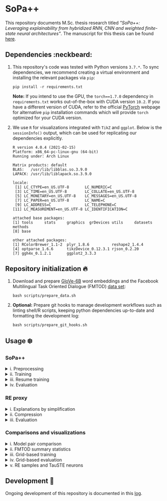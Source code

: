 # SoPa++

This repository documents M.Sc. thesis research titled *"SoPa++: Leveraging explainability from hybridized RNN, CNN and weighted finite-state neural architectures"*. The manuscript for this thesis can be found [here](./docs/manuscript/main.pdf).

## Dependencies :neckbeard:

1. This repository's code was tested with Python versions `3.7.*`. To sync dependencies, we recommend creating a virtual environment and installing the relevant packages via `pip`:

    ```shell
    pip install -r requirements.txt
    ```

    **Note:** If you intend to use the GPU, the `torch==1.7.0` dependency in `requirements.txt` works out-of-the-box with CUDA version `10.2`. If you have a different version of CUDA, refer to the official [PyTorch](https://pytorch.org/get-started/locally/) webpage for alternative `pip` installation commands which will provide `torch` optimized for your CUDA version.

2. We use `R` for visualizations integrated with `TikZ` and `ggplot`. Below is the `sessionInfo()` output, which can be used for replicating our dependencies explicitly.

    ```
    R version 4.0.4 (2021-02-15)
    Platform: x86_64-pc-linux-gnu (64-bit)
    Running under: Arch Linux

    Matrix products: default
    BLAS:   /usr/lib/libblas.so.3.9.0
    LAPACK: /usr/lib/liblapack.so.3.9.0

    locale:
     [1] LC_CTYPE=en_US.UTF-8       LC_NUMERIC=C              
     [3] LC_TIME=en_US.UTF-8        LC_COLLATE=en_US.UTF-8    
     [5] LC_MONETARY=en_US.UTF-8    LC_MESSAGES=en_US.UTF-8   
     [7] LC_PAPER=en_US.UTF-8       LC_NAME=C                 
     [9] LC_ADDRESS=C               LC_TELEPHONE=C            
    [11] LC_MEASUREMENT=en_US.UTF-8 LC_IDENTIFICATION=C       

    attached base packages:
    [1] tools     stats     graphics  grDevices utils     datasets  methods  
    [8] base     

    other attached packages:
    [1] RColorBrewer_1.1-2  plyr_1.8.6          reshape2_1.4.4     
    [4] optparse_1.6.6      tikzDevice_0.12.3.1 rjson_0.2.20       
    [7] ggh4x_0.1.2.1       ggplot2_3.3.3      
    ```

## Repository initialization :fire:

1. Download and prepare [GloVe-6B](https://nlp.stanford.edu/projects/glove/) word embeddings and the Facebook Multilingual Task Oriented Dialogue (FMTOD) [data set](https://research.fb.com/publications/cross-lingual-transfer-learning-for-multilingual-task-oriented-dialog/):

    ```shell
    bash scripts/prepare_data.sh
    ```

2. **Optional:** Prepare git hooks to manage development workflows such as linting shell/R scripts, keeping python dependencies up-to-date and formatting the development log:

    ```shell
    bash scripts/prepare_git_hooks.sh
    ```

## Usage :snowflake:

### SoPa++

<details><summary>i. Preprocessing</summary>
<p>

For preprocessing the FMTOD data set, we use `src/preprocess_fmtod.py`:

```
usage: preprocess_fmtod.py [-h] [--data-directory <dir_path>]
                           [--disable-upsampling]
                           [--logging-level {debug,info,warning,error,critical}]
                           [--truecase]

optional arguments:
  -h, --help            show this help message and exit

optional preprocessing arguments:
  --data-directory      <dir_path>
                        Data directory containing clean input data (default:
                        ./data/fmtod/)
  --disable-upsampling  Disable upsampling on the train and validation data
                        sets (default: False)
  --truecase            Retain true casing when preprocessing data. Otherwise
                        data will be lowercased by default (default: False)

optional logging arguments:
  --logging-level       {debug,info,warning,error,critical}
                        Set logging level (default: info)
```

The default workflow cleans the original FMTOD data, forces it to lowercased format and upsamples all minority classes. To run the default workflow, execute:

```shell
bash scripts/preprocess_fmtod.sh
```

</p>
</details>

<details><summary>ii. Training</summary>
<p>

For training the SoPa++ model, we use `src/train_spp.py`:

```
usage: train_spp.py [-h] --embeddings <file_path> --train-data <file_path>
                    --train-labels <file_path> --valid-data <file_path>
                    --valid-labels <file_path> [--batch-size <int>]
                    [--bias-scale <float>] [--clip-threshold <float>]
                    [--disable-scheduler] [--disable-tqdm] [--dropout <float>]
                    [--epochs <int>] [--evaluation-period <int>] [--gpu]
                    [--gpu-device <str>] [--grid-config <file_path>]
                    [--grid-training] [--learning-rate <float>]
                    [--logging-level {debug,info,warning,error,critical}]
                    [--max-doc-len <int>] [--max-train-instances <int>]
                    [--models-directory <dir_path>] [--no-wildcards]
                    [--num-random-iterations <int>] [--only-epoch-eval]
                    [--patience <int>] [--patterns <str>]
                    [--scheduler-factor <float>] [--scheduler-patience <int>]
                    [--seed <int>]
                    [--semiring {MaxSumSemiring,MaxProductSemiring}]
                    [--static-embeddings] [--tau-threshold <float>]
                    [--torch-num-threads <int>] [--tqdm-update-period <int>]
                    [--wildcard-scale <float>] [--word-dropout <float>]

optional arguments:
  -h, --help               show this help message and exit

required training arguments:
  --embeddings             <file_path>
                           Path to GloVe token embeddings file (default: None)
  --train-data             <file_path>
                           Path to train data file (default: None)
  --train-labels           <file_path>
                           Path to train labels file (default: None)
  --valid-data             <file_path>
                           Path to validation data file (default: None)
  --valid-labels           <file_path>
                           Path to validation labels file (default: None)

optional training arguments:
  --batch-size             <int>
                           Batch size for training (default: 256)
  --clip-threshold         <float>
                           Gradient clipping threshold (default: None)
  --disable-scheduler      Disable learning rate scheduler which reduces
                           learning rate on performance plateau (default:
                           False)
  --dropout                <float>
                           Neuron dropout probability (default: 0.2)
  --epochs                 <int>
                           Maximum number of training epochs (default: 50)
  --evaluation-period      <int>
                           Specify after how many training updates should
                           model evaluation(s) be conducted. Evaluation will
                           always be conducted at the end of epochs (default:
                           100)
  --learning-rate          <float>
                           Learning rate for Adam optimizer (default: 0.001)
  --max-doc-len            <int>
                           Maximum document length allowed (default: None)
  --max-train-instances    <int>
                           Maximum number of training instances (default:
                           None)
  --models-directory       <dir_path>
                           Base directory where all models will be saved
                           (default: ./models)
  --only-epoch-eval        Only evaluate model at the end of epoch, instead of
                           evaluation by updates (default: False)
  --patience               <int>
                           Number of epochs with no improvement after which
                           training will be stopped (default: 10)
  --scheduler-factor       <float>
                           Factor by which the learning rate will be reduced
                           (default: 0.1)
  --scheduler-patience     <int>
                           Number of epochs with no improvement after which
                           learning rate will be reduced (default: 5)
  --seed                   <int>
                           Global random seed for numpy and torch (default:
                           42)
  --word-dropout           <float>
                           Word dropout probability (default: 0.2)

optional grid-training arguments:
  --grid-config            <file_path>
                           Path to grid configuration file (default:
                           ./src/resources/flat_grid_heavy_config.json)
  --grid-training          Use grid-training instead of single-training
                           (default: False)
  --num-random-iterations  <int>
                           Number of random iteration(s) for each grid
                           instance (default: 10)

optional spp-architecture arguments:
  --bias-scale             <float>
                           Scale biases by this parameter (default: 1.0)
  --no-wildcards           Do not use wildcard transitions (default: False)
  --patterns               <str>
                           Pattern lengths and counts with the following
                           syntax: PatternLength1-PatternCount1_PatternLength2
                           -PatternCount2_... (default: 6-50_5-50_4-50_3-50)
  --semiring               {MaxSumSemiring,MaxProductSemiring}
                           Specify which semiring to use (default:
                           MaxSumSemiring)
  --static-embeddings      Freeze learning of token embeddings (default:
                           False)
  --tau-threshold          <float>
                           Specify value of TauSTE binarizer tau threshold
                           (default: 0.0)
  --wildcard-scale         <float>
                           Scale wildcard(s) by this parameter (default: None)

optional hardware-acceleration arguments:
  --gpu                    Use GPU hardware acceleration (default: False)
  --gpu-device             <str>
                           GPU device specification in case --gpu option is
                           used (default: cuda:0)
  --torch-num-threads      <int>
                           Set the number of threads used for CPU intraop
                           parallelism with PyTorch (default: None)

optional logging arguments:
  --logging-level          {debug,info,warning,error,critical}
                           Set logging level (default: info)

optional progress-bar arguments:
  --disable-tqdm           Disable tqdm progress bars (default: False)
  --tqdm-update-period     <int>
                           Specify after how many training updates should the
                           tqdm progress bar be updated with model diagnostics
                           (default: 5)
```

#### SoPa++ model training

To train a single SoPa++ model using our defaults on the CPU, execute:

```shell
bash scripts/train_spp.sh
```

To train a single SoPa++ model using our defaults on a single GPU, execute:

```shell
bash scripts/train_spp_gpu.sh
```

#### Grid-based SoPa++ model training

To apply grid-based training on SoPa++ models using our defaults on the CPU, execute:

```shell
bash scripts/train_spp_grid.sh
```

To apply grid-based training on SoPa++ models using our defaults on a single GPU, execute:

```shell
bash scripts/train_spp_grid_gpu.sh
```

</p>
</details>

<details><summary>iii. Resume training</summary>
<p>

For resuming the aforementioned training workflow in case of interruptions, we use `src/train_resume_spp.py`:

```
usage: train_resume_spp.py [-h] --model-log-directory <dir_path>
                           [--disable-tqdm] [--gpu] [--gpu-device <str>]
                           [--grid-training]
                           [--logging-level {debug,info,warning,error,critical}]
                           [--torch-num-threads <int>]
                           [--tqdm-update-period <int>]

optional arguments:
  -h, --help             show this help message and exit

required training arguments:
  --model-log-directory  <dir_path>
                         Base model directory containing model data to be
                         resumed for training (default: None)

optional grid-training arguments:
  --grid-training        Use grid-training instead of single-training
                         (default: False)

optional hardware-acceleration arguments:
  --gpu                  Use GPU hardware acceleration (default: False)
  --gpu-device           <str>
                         GPU device specification in case --gpu option is used
                         (default: cuda:0)
  --torch-num-threads    <int>
                         Set the number of threads used for CPU intraop
                         parallelism with PyTorch (default: None)

optional logging arguments:
  --logging-level        {debug,info,warning,error,critical}
                         Set logging level (default: info)

optional progress-bar arguments:
  --disable-tqdm         Disable tqdm progress bars (default: False)
  --tqdm-update-period   <int>
                         Specify after how many training updates should the
                         tqdm progress bar be updated with model diagnostics
                         (default: 5)
```

#### Resume SoPa++ model training

To resume training of a single SoPa++ model using our defaults on the CPU, execute:

```shell
bash scripts/train_resume_spp.sh /path/to/model/log/directory
```

To resume training of a single SoPa++ model using our defaults on a single GPU, execute:

```shell
bash scripts/train_resume_spp_gpu.sh /path/to/model/log/directory
```

#### Resume grid-based SoPa++ model training

To resume grid-based training of SoPa++ models using our defaults on the CPU, execute:

```shell
bash scripts/train_resume_spp_grid.sh /path/to/model/log/directory
```

To resume grid-based training of SoPa++ models using our defaults on a single GPU, execute:

```shell
bash scripts/train_resume_spp_grid_gpu.sh /path/to/model/log/directory
```

</p>
</details>

<details><summary>iv. Evaluation</summary>
<p>

For evaluating trained SoPa++ model(s), we use `src/evaluate_spp.py`:

```
usage: evaluate_spp.py [-h] --eval-data <file_path> --eval-labels <file_path>
                       --model-checkpoint <glob_path> [--batch-size <int>]
                       [--evaluation-metric {recall,precision,f1-score,accuracy}]
                       [--evaluation-metric-type {weighted avg,macro avg}]
                       [--gpu] [--gpu-device <str>] [--grid-evaluation]
                       [--logging-level {debug,info,warning,error,critical}]
                       [--max-doc-len <int>] [--output-prefix <str>]
                       [--torch-num-threads <int>]

optional arguments:
  -h, --help                show this help message and exit

required evaluation arguments:
  --eval-data               <file_path>
                            Path to evaluation data file (default: None)
  --eval-labels             <file_path>
                            Path to evaluation labels file (default: None)
  --model-checkpoint        <glob_path>
                            Glob path to model checkpoint(s) with '.pt'
                            extension (default: None)

optional evaluation arguments:
  --batch-size              <int>
                            Batch size for evaluation (default: 256)
  --max-doc-len             <int>
                            Maximum document length allowed (default: None)
  --output-prefix           <str>
                            Prefix for output classification report (default:
                            test)

optional grid-evaluation arguments:
  --evaluation-metric       {recall,precision,f1-score,accuracy}
                            Specify which evaluation metric to use for
                            comparison (default: f1-score)
  --evaluation-metric-type  {weighted avg,macro avg}
                            Specify which type of evaluation metric to use
                            (default: weighted avg)
  --grid-evaluation         Use grid-evaluation framework to find/summarize
                            best model (default: False)

optional hardware-acceleration arguments:
  --gpu                     Use GPU hardware acceleration (default: False)
  --gpu-device              <str>
                            GPU device specification in case --gpu option is
                            used (default: cuda:0)
  --torch-num-threads       <int>
                            Set the number of threads used for CPU intraop
                            parallelism with PyTorch (default: None)

optional logging arguments:
  --logging-level           {debug,info,warning,error,critical}
                            Set logging level (default: info)
```

#### SoPa++ model evaluation

To evaluate SoPa++ model(s) using our defaults on the CPU, execute:

```shell
bash scripts/evaluate_spp.sh "/glob/to/neural/model/*/checkpoint(s)"
```

To evaluate SoPa++ model(s) using our defaults on a single GPU, execute:

```shell
bash scripts/evaluate_spp_gpu.sh "/glob/to/neural/model/*/checkpoint(s)"
```

#### Grid-based SoPa++ model evaluation

To evaluate grid-based SoPa++ models using our defaults on the CPU, execute:

```shell
bash scripts/evaluate_spp_grid.sh "/glob/to/neural/model/*/checkpoints"
```

To evaluate grid-based SoPa++ models using our defaults on a single GPU, execute:

```shell
bash scripts/evaluate_spp_grid_gpu.sh "/glob/to/neural/model/*/checkpoints"
```

</p>
</details>

### RE proxy

<details><summary>i. Explanations by simplification</summary>
<p>

For explaining SoPa++ model(s) by simplifying it into a RE proxy model, we use `src/explain_simplify_spp.py`:

```
usage: explain_simplify_spp.py [-h] --neural-model-checkpoint <glob_path>
                               --train-data <file_path> --train-labels
                               <file_path> --valid-data <file_path>
                               --valid-labels <file_path> [--atol <float>]
                               [--batch-size <int>] [--disable-tqdm] [--gpu]
                               [--gpu-device <str>]
                               [--logging-level {debug,info,warning,error,critical}]
                               [--max-doc-len <int>]
                               [--max-train-instances <int>]
                               [--torch-num-threads <int>]
                               [--tqdm-update-period <int>]

optional arguments:
  -h, --help                 show this help message and exit

required explainability arguments:
  --neural-model-checkpoint  <glob_path>
                             Glob path to neural model checkpoint(s) with
                             '.pt' extension (default: None)
  --train-data               <file_path>
                             Path to train data file (default: None)
  --train-labels             <file_path>
                             Path to train labels file (default: None)
  --valid-data               <file_path>
                             Path to validation data file (default: None)
  --valid-labels             <file_path>
                             Path to validation labels file (default: None)

optional explainability arguments:
  --atol                     <float>
                             Specify absolute tolerance when comparing
                             equivalences between tensors (default: 1e-06)
  --batch-size               <int>
                             Batch size for explainability (default: 256)
  --max-doc-len              <int>
                             Maximum document length allowed (default: None)
  --max-train-instances      <int>
                             Maximum number of training instances (default:
                             None)

optional hardware-acceleration arguments:
  --gpu                      Use GPU hardware acceleration (default: False)
  --gpu-device               <str>
                             GPU device specification in case --gpu option is
                             used (default: cuda:0)
  --torch-num-threads        <int>
                             Set the number of threads used for CPU intraop
                             parallelism with PyTorch (default: None)

optional logging arguments:
  --logging-level            {debug,info,warning,error,critical}
                             Set logging level (default: info)

optional progress-bar arguments:
  --disable-tqdm             Disable tqdm progress bars (default: False)
  --tqdm-update-period       <int>
                             Specify after how many training updates should
                             the tqdm progress bar be updated with model
                             diagnostics (default: 5)
```

To simplify SoPa++ model(s) using our defaults on the CPU, execute:

```shell
bash scripts/explain_simplify_spp.sh "/glob/to/neural/model/*/checkpoint(s)"
```

To simplify SoPa++ model(s) using our defaults on a GPU, execute:

```shell
bash scripts/explain_simplify_spp_gpu.sh "/glob/to/neural/model/*/checkpoint(s)"
```

</p>
</details>

<details><summary>ii. Compression</summary>
<p>

For compressing RE proxy model(s), we use `src/explain_compress_regex.py`:

```
usage: explain_compress_regex.py [-h] --regex-model-checkpoint <glob_path>
                                 [--disable-tqdm]
                                 [--logging-level {debug,info,warning,error,critical}]
                                 [--tqdm-update-period <int>]

optional arguments:
  -h, --help                show this help message and exit

required explainability arguments:
  --regex-model-checkpoint  <glob_path>
                            Glob path to regex model checkpoint(s) with '.pt'
                            extension (default: None)

optional logging arguments:
  --logging-level           {debug,info,warning,error,critical}
                            Set logging level (default: info)

optional progress-bar arguments:
  --disable-tqdm            Disable tqdm progress bars (default: False)
  --tqdm-update-period      <int>
                            Specify after how many training updates should the
                            tqdm progress bar be updated with model
                            diagnostics (default: 5)
```

To compress RE proxy model(s) using our defaults on the CPU, execute:

```shell
bash scripts/explain_compress_regex.sh "/glob/to/regex/model/*/checkpoint(s)"
```

</p>
</details>

<details><summary>iii. Evaluation</summary>
<p>

For evaluating RE proxy model(s), we use `src/evaluate_regex.py`:

```
usage: evaluate_regex.py [-h] --eval-data <file_path> --eval-labels
                         <file_path> --model-checkpoint <glob_path>
                         [--batch-size <int>] [--disable-tqdm] [--gpu]
                         [--gpu-device <str>]
                         [--logging-level {debug,info,warning,error,critical}]
                         [--max-doc-len <int>] [--output-prefix <str>]
                         [--torch-num-threads <int>]
                         [--tqdm-update-period <int>]

optional arguments:
  -h, --help            show this help message and exit

required evaluation arguments:
  --eval-data           <file_path>
                        Path to evaluation data file (default: None)
  --eval-labels         <file_path>
                        Path to evaluation labels file (default: None)
  --model-checkpoint    <glob_path>
                        Glob path to model checkpoint(s) with '.pt' extension
                        (default: None)

optional evaluation arguments:
  --batch-size          <int>
                        Batch size for evaluation (default: 256)
  --max-doc-len         <int>
                        Maximum document length allowed (default: None)
  --output-prefix       <str>
                        Prefix for output classification report (default:
                        test)

optional hardware-acceleration arguments:
  --gpu                 Use GPU hardware acceleration (default: False)
  --gpu-device          <str>
                        GPU device specification in case --gpu option is used
                        (default: cuda:0)
  --torch-num-threads   <int>
                        Set the number of threads used for CPU intraop
                        parallelism with PyTorch (default: None)

optional logging arguments:
  --logging-level       {debug,info,warning,error,critical}
                        Set logging level (default: info)

optional progress-bar arguments:
  --disable-tqdm        Disable tqdm progress bars (default: False)
  --tqdm-update-period  <int>
                        Specify after how many training updates should the
                        tqdm progress bar be updated with model diagnostics
                        (default: 5)
```

To evaluate RE proxy model(s) using our defaults on the CPU, execute:

```shell
bash scripts/evaluate_regex.sh "/glob/to/regex/model/*/checkpoint(s)"
```

To evaluate RE proxy model(s) using our defaults on a single GPU, execute:

```shell
bash scripts/evaluate_regex_gpu.sh "/glob/to/regex/model/*/checkpoint(s)"
```

</p>
</details>

### Comparisons and visualizations

<details><summary>i. Model pair comparison</summary>
<p>

For comparing SoPa++ and RE proxy model pair(s), we use `src/compare_model_pairs.py`:

```
usage: compare_model_pairs.py [-h] --eval-data <file_path> --eval-labels
                              <file_path> --model-log-directory <glob_path>
                              [--atol <float>] [--batch-size <int>]
                              [--disable-tqdm] [--gpu] [--gpu-device <str>]
                              [--logging-level {debug,info,warning,error,critical}]
                              [--max-doc-len <int>] [--output-prefix <str>]
                              [--torch-num-threads <int>]
                              [--tqdm-update-period <int>]

optional arguments:
  -h, --help             show this help message and exit

required evaluation arguments:
  --eval-data            <file_path>
                         Path to evaluation data file (default: None)
  --eval-labels          <file_path>
                         Path to evaluation labels file (default: None)
  --model-log-directory  <glob_path>
                         Glob path to model log directory/directories which
                         contain both the best neural and compressed regex
                         models (default: None)

optional evaluation arguments:
  --atol                 <float>
                         Specify absolute tolerance when comparing
                         equivalences between tensors (default: 1e-06)
  --batch-size           <int>
                         Batch size for evaluation (default: 256)
  --max-doc-len          <int>
                         Maximum document length allowed (default: None)
  --output-prefix        <str>
                         Prefix for output classification report (default:
                         test)

optional hardware-acceleration arguments:
  --gpu                  Use GPU hardware acceleration (default: False)
  --gpu-device           <str>
                         GPU device specification in case --gpu option is used
                         (default: cuda:0)
  --torch-num-threads    <int>
                         Set the number of threads used for CPU intraop
                         parallelism with PyTorch (default: None)

optional logging arguments:
  --logging-level        {debug,info,warning,error,critical}
                         Set logging level (default: info)

optional progress-bar arguments:
  --disable-tqdm         Disable tqdm progress bars (default: False)
  --tqdm-update-period   <int>
                         Specify after how many training updates should the
                         tqdm progress bar be updated with model diagnostics
                         (default: 5)
```

To compare SoPa++ and RE proxy model pair(s) using our defaults on the CPU, execute:

```shell
bash scripts/compare_model_pairs.sh "/glob/to/model/log/*/director(ies)"
```

To compare SoPa++ and RE proxy model pair(s) using our defaults on a GPU, execute:

```shell
bash scripts/compare_model_pairs_gpu.sh "/glob/to/model/log/*/director(ies)"
```

</p>
</details>

<details><summary>ii. FMTOD summary statistics</summary>
<p>

For visualizing the FMTOD data set summary statistics, we apply functions from `src/visualize_fmtod.R`. This workflow is wrapped using `scripts/visualize_fmtod.sh`:

```
Usage: visualize_fmtod.sh [-h|--help]

Visualize FMTOD data set summary statistics

Optional arguments:
  -h, --help  Show this help message and exit
```

To visualize the FMTOD data set summary statistics, simply execute:

```shell
bash scripts/visualize_fmtod.sh
```

</p>
</details>

<details><summary>iii. Grid-based training</summary>
<p>

For visualizing grid-based training performance, we use `src/tensorboard_event2csv.py` to convert tensorboard event logs to `csv` files and apply functions from `src/visualize_grid.R` to plot them. These two scripts are bound together by `scripts/visualize_grid_train.sh`:

```
Usage: visualize_grid_train.sh [-h|--help] tb_event_directory

Visualize grid training performance for SoPa++ models,
given that grid allows for the following varying arguments:
patterns, tau_threshold, seed

Optional arguments:
  -h, --help                      Show this help message and exit

Required arguments:
  tb_event_directory <glob_path>  Tensorboard event log directory/
                                  directories
```

To produce a facet-based visualization of grid-based training, simply execute:

```shell
bash scripts/visualize_grid_train.sh "/glob/to/tb/event/*/director(ies)"
```

**Note:** This script has been hard-coded for grid-based training scenarios where only the following three training/model arguments are varied: `patterns`, `tau_threshold` and `seed`.

</p>
</details>

<details><summary>iv. Grid-based evaluation</summary>
<p>

For visualizing grid-based evaluation performance and model-pair distances, we apply functions from `src/visualize_grid.R`. This workflow is wrapped using `scripts/visualize_grid_evaluate.sh`:

```
Usage: visualize_grid_evaluate.sh [-h|--help] model_log_directory

Visualize grid evaluations for SoPa++ and regex model pairs, given
the grid-search allows for the following varying arguments:
patterns, tau_threshold, seed

Optional arguments:
  -h, --help                       Show this help message and exit

Required arguments:
  model_log_directory <glob_path>  Model log directory/directories
                                   containing SoPa++ and regex models,
                                   as well as all evaluation json's
```

To produce a facet-based visualization of grid-based evaluation, simply execute:

```shell
bash scripts/visualize_grid_evaluate.sh "/glob/to/model/log/*/director(ies)"
```

**Note:** This script has been hard-coded for grid-based evaluation scenarios where only the following three training/model arguments are varied: `patterns`, `tau_threshold` and `seed`.

</p>
</details>

<details><summary>v. RE samples and TauSTE neurons</summary>
<p>

For visualizing RE samples and TauSTE neurons, we use `src/visualize_regex.py`:

```
usage: visualize_regex.py [-h] --class-mapping-config <file_path>
                          --regex-model-checkpoint <glob_path>
                          [--disable-tqdm]
                          [--logging-level {debug,info,warning,error,critical}]
                          [--max-num-regex <int>]
                          [--max-transition-tokens <int>] [--only-neurons]
                          [--seed <int>] [--tqdm-update-period <int>]

optional arguments:
  -h, --help                show this help message and exit

required visualization arguments:
  --class-mapping-config    <file_path>
                            Path to class mapping configuration (default:
                            None)
  --regex-model-checkpoint  <glob_path>
                            Glob path to regex model checkpoint(s) with '.pt'
                            extension (default: None)

optional visualization arguments:
  --max-num-regex           <int>
                            Maximum number of regex's for each TauSTE neuron
                            (default: 10)
  --max-transition-tokens   <int>
                            Maximum number of tokens to display per transition
                            (default: 5)
  --only-neurons            Only produces plots of neurons without regex's
                            (default: False)
  --seed                    <int>
                            Random seed for numpy (default: 42)

optional logging arguments:
  --logging-level           {debug,info,warning,error,critical}
                            Set logging level (default: info)

optional progress-bar arguments:
  --disable-tqdm            Disable tqdm progress bars (default: False)
  --tqdm-update-period      <int>
                            Specify after how many training updates should the
                            tqdm progress bar be updated with model
                            diagnostics (default: 5)
```

To visualize activating RE samples with corresponding TauSTE neurons, execute the following:

```shell
bash scripts/visualize_regex_with_neurons.sh "/glob/to/regex/model/*/checkpoint(s)" 
```

To visualize only TauSTE neurons, execute the following:

```shell
bash scripts/visualize_regex_only_neurons.sh "/glob/to/regex/model/*/checkpoint(s)" 
```

</p>
</details>

## Development :snail:

Ongoing development of this repository is documented in this [log](./docs/develop.md).
